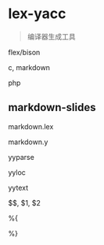 # lex-yacc

> 编译器生成工具

flex/bison

c, markdown

php


## markdown-slides

markdown.lex

markdown.y

yyparse

yyloc

yytext

$$, $1, $2

%{

%}


